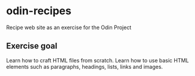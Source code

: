 # odin-recipes
Recipe web site as an exercise for the Odin Project

## Exercise goal
Learn how to craft HTML files from scratch. Learn how to use basic HTML
elements such as paragraphs, headings, lists, links and images.

